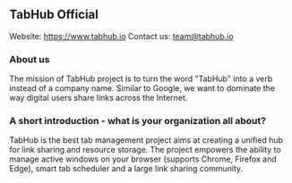 ## TabHub Official
Website: https://www.tabhub.io
Contact us: team@tabhub.io
### About us
The mission of TabHub project is to turn the word "TabHub" into a verb instead of a company name. Similar to Google, we want to dominate the way digital users share links across the Internet. 

### A short introduction - what is your organization all about?

TabHub is the best tab management project aims at creating a unified hub for link sharing and resource storage. The project empowers the ability to manage active windows on your browser (supports Chrome, Firefox and Edge), smart tab scheduler and a large link sharing community. 
